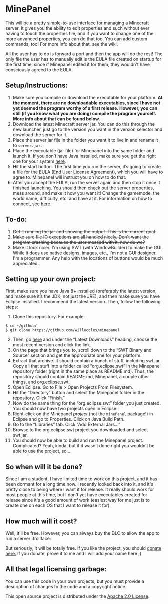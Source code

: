 # MinePanel 
This will be a pretty simple-to-use interface for managing a Minecraft server. It gives you the ability to edit properties and such without ever having to touch the properties file, and if you want to change one of the more advanced properties, you can do that too. You can add custom commands, too! For more info about that, see the wiki.

All the user has to do is forward a port and then the app will do the rest! The only file the user has to manually edit is the EULA file created on startup for the first time, since if Minepanel edited it for them, they wouldn't have consciously agreed to the EULA.

## Setup/Instructions:
1. Make sure you compile or download the executable for your platform. **At the moment, there are no downloadable executables, since I have not yet deemed the program worthy of a first release. However, you can still (if you know what you are doing) compile the program yourself. More info about that can be found below.**
2. Download the latest Minecraft server jar. You can do this through the new launcher, just go to the version you want in the version selector and download the server for it.
3. Place the server jar file in the folder you want it to live in and rename it to `server.jar`.
4. Place the executable (jar file) for Minepanel into the same folder and launch it. If you don’t have Java installed, make sure you get the right one for your system [here](https://www.java.com).
5. Hit the start button. The first time you run the server, it’s going to create a file for the EULA (<u>E</u>nd <u>U</u>ser <u>L</u>icense <u>A</u>greement), which you will have to agree to. Minepanel will instruct you on how to do that.
6. After you accept the EULA, run the server again and then stop it once it finished launching. You should then check out the server properties, mess around, and make it how you want it! Change the gamemode, the world name, difficulty, etc. and have at it. For information on how to connect, see [here](http://minecraft.gamepedia.com/Tutorials/Setting_up_a_server#Connect_to_the_Minecraft_server).

## To-do:
1. ~~Get it running the jar and showing the output. This is the current goal.~~
2. ~~Make sure file IO exceptions are all handled nicely. Don't want the program crashing because the user messed with it, now do we?~~
3. Make it look nicer. I'm using SWT (with WindowBuilder) to make the GUI. While it does use native designs, images, etc., I'm not a GUI designer. I'm a programmer. Any help with the locations of buttons would be much appreciated.

## Setting up your own project:
First, make sure you have Java 8+ installed (preferably the latest version, and make sure it’s the JDK, not just the JRE), and then make sure you have Eclipse installed. I recommend the latest version. Then, follow the following steps:
1. Clone this repository. For example:
```
$ cd ~/github/
$ git clone https://github.com/willeccles/minepanel
```
2. Then, go [here](http://download.eclipse.org/eclipse/downloads/) and under the “Latest Downloads” heading, choose the most recent version and click the link.
3. On the page that brings you to, scroll down to the “SWT Binary and Source” section and get the appropriate one for your platform.
4. Extract that archive. It should contain a bunch of stuff, including swt.jar. Copy all that stuff into a folder called “org.eclipse.swt” in the Minepanel repository folder (right in the same place as README.md). Thus, the repository should contain README.md, Minepanel, a couple other things, and org.eclipse.swt.
5. Open Eclipse. Go to File > Open Projects From Filesystem.
6. Hit the “Directory” button and select the Minepanel folder in the repository. Click “Finish.”
7. Now do the same thing for the “org.eclipse.swt” folder you just created. You should now have two projects open in Eclipse.
7. Right-click on the Minepanel *project* (not the `minePanel` package!) in Eclipse and go to Properties. Click on Java Build Path.
8. Go to the “Libraries” tab. Click “Add External Jars…”
9. Browse to the org.eclipse.swt project you downloaded and select swt.jar.
10. You should now be able to build and run the Minepanel project. Complicated? Yeah, kinda, but if it wasn’t done right you wouldn’t be able to use the project, so…

## So when will it be done?
Since I am a student, I have limited time to work on this project, and it has been dormant for a long time now. I recently looked back into it, and it's pretty close to being where I want it for release. It really should work for most people at this time, but I don't yet have executables created for release since it's a good amount of work (easiest way for me just is to create one on each OS that I want to release it for).

## How much will it cost?
Well, it'll be free. However, you can always buy the DLC to allow the app to run a server :trollface:

But seriously, it will be totally free. If you like the project, you should [donate here.](https://secure2.wish.org/site/SPageServer?pagename=donate&chid=100-000) If you donate, prove it to me and I will add your name here ;)

## All that legal licensing garbage:
You can use this code in your own projects, but you must provide a description of changes to the code and a copyright notice.

This open source project is distributed under the [Apache 2.0 License](https://github.com/WillEccles/MinePanel/blob/master/LICENSE.txt).
